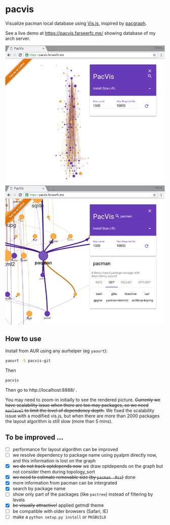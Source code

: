 # pacvis

Visualize pacman local database using [Vis.js](http://visjs.org/),
inspired by [pacgraph](http://kmkeen.com/pacgraph/).

See a live demo at https://pacvis.farseerfc.me/ showing database of my arch server.

![full](screenshots/full.png)
![zoomin](screenshots/zoomin.png)

## How to use

Install from AUR using any aurhelper (eg `yaourt`):
```bash
yaourt -S pacvis-git
```

Then

```bash
pacvis
```

Then go to http://localhost:8888/ .

You may need to zoom-in initially to see the rendered picture.
~~Currenly we have scalability issue when there are too may packages, so we need
`maxlevel` to limit the level of dependency depth.~~ We fixed the scalability
issue with a modified vis.js, but when there are more than 2000 packages the
layout algorithm is still slow (more than 5 mins).

## To be improved ...

- [ ] performance for layout algorithm can be improved
- [ ] we resolve dependency to package name using pyalpm directly now,
      and this information is lost on the graph
- [x] ~~we do not track optdepends now~~
      we draw optdepends on the graph but not consider them during topology_sort
- [x] ~~we need to estimate removable size (by `pacman -Rcs`)~~ done
- [x] more information from pacman can be intergrated
- [x] search by package name
- [ ] show only part of the packages (like `pactree`) instead of filtering by levels
- [x] ~~be visually attractive!~~ applied getmdl theme
- [ ] be compatible with older browsers (Safari, IE)
- [ ] make a `python setup.py install` or `PKGBUILD`
